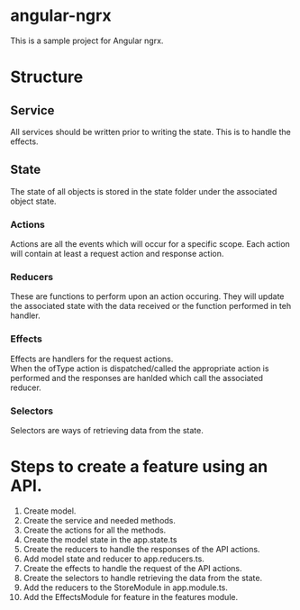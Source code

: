 # angular-ngrx
This is a sample project for Angular ngrx.

# Structure
## Service
All services should be written prior to writing the state.  This is to handle the effects.

## State
The state of all objects is stored in the state folder under the associated object state.

### Actions
Actions are all the events which will occur for a specific scope.
Each action will contain at least a request action and response action.

### Reducers
These are functions to perform upon an action occuring.
They will update the associated state with the data received or the function performed in teh handler.

### Effects
Effects are handlers for the request actions.  
When the ofType action is dispatched/called the appropriate action is performed and the responses are hanlded which call the associated reducer.

### Selectors
Selectors are ways of retrieving data from the state.

# Steps to create a feature using an API.
1. Create model.
1. Create the service and needed methods.
1. Create the actions for all the methods.
1. Create the model state in the app.state.ts
3. Create the reducers to handle the responses of the API actions.
4. Add model state and reducer to app.reducers.ts.
5. Create the effects to handle the request of the API actions.
6. Create the selectors to handle retrieving the data from the state.
7. Add the reducers to the StoreModule in app.module.ts.
8. Add the EffectsModule for feature in the features module.
